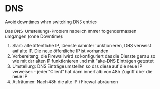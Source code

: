 #  DNS

Avoid downtimes when switching DNS entries

Das DNS-Umstellungs-Problem habe ich immer folgendermassen umgangen (ohne Downtime):
1. Start: alte öffentliche IP, Dienste dahinter funktionieren, DNS verweist auf alte IP. Die neue öffentliche IP ist vorhanden
2. Vorbereitung: die Firewall wird so konfiguriert das die Dienste genau so wie mit der alten IP funktionieren und mit Fake-DNS Einträgen getestet
3. Umstellung: DNS Einträge umstellen so das diese auf die neue IP verweisen - jeder "Client" hat dann innerhalb von 48h Zugriff über die neue IP
4. Aufräumen: Nach 48h die alte IP / Firewall abräumen
